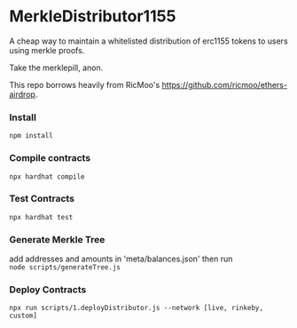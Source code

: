 # MerkleDistributor1155  
A cheap way to maintain a whitelisted distribution of erc1155 tokens to users using merkle proofs.  

Take the merklepill, anon.  

This repo borrows heavily from RicMoo's https://github.com/ricmoo/ethers-airdrop.  

### Install  
`npm install`  

### Compile contracts  
`npx hardhat compile`  

### Test Contracts  
`npx hardhat test`  

### Generate Merkle Tree  
add addresses and amounts in 'meta/balances.json' then run  
`node scripts/generateTree.js`  

### Deploy Contracts  
`npx run scripts/1.deployDistributor.js --network [live, rinkeby, custom]`  
